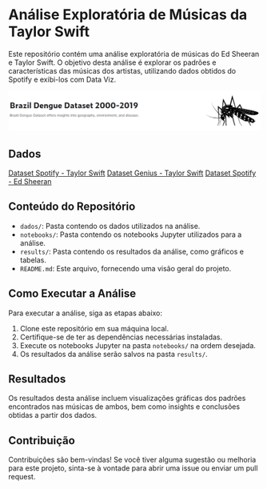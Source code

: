 # Análise Exploratória de Músicas da Taylor Swift

Este repositório contém uma análise exploratória de músicas do Ed Sheeran e Taylor Swift. O objetivo desta análise é explorar os padrões e características das músicas dos artistas, utilizando dados obtidos do Spotify e exibi-los com Data Viz.

![Ed e Taylor](https://github.com/luiz-prado/analises_exploratorias/blob/a447b5ee44998d0191773fd541e61573c8ea71ad/casos_dengue_brasil/imagens/dengue_dataset.png)

## Dados

[Dataset Spotify - Taylor Swift](https://www.kaggle.com/datasets/jarredpriester/taylor-swift-spotify-dataset)
[Dataset Genius - Taylor Swift](https://www.kaggle.com/datasets/madroscla/taylor-swift-released-song-discography-genius)
[Dataset Spotify - Ed Sheeran](https://www.kaggle.com/datasets/jarredpriester/ed-sheeran-spotify-dataset)

## Conteúdo do Repositório

- `dados/`: Pasta contendo os dados utilizados na análise.
- `notebooks/`: Pasta contendo os notebooks Jupyter utilizados para a análise.
- `results/`: Pasta contendo os resultados da análise, como gráficos e tabelas.
- `README.md`: Este arquivo, fornecendo uma visão geral do projeto.

## Como Executar a Análise

Para executar a análise, siga as etapas abaixo:

1. Clone este repositório em sua máquina local.
2. Certifique-se de ter as dependências necessárias instaladas.
3. Execute os notebooks Jupyter na pasta `notebooks/` na ordem desejada.
4. Os resultados da análise serão salvos na pasta `results/`.

## Resultados

Os resultados desta análise incluem visualizações gráficas dos padrões encontrados nas músicas de ambos, bem como insights e conclusões obtidas a partir dos dados.

## Contribuição

Contribuições são bem-vindas! Se você tiver alguma sugestão ou melhoria para este projeto, sinta-se à vontade para abrir uma issue ou enviar um pull request.
